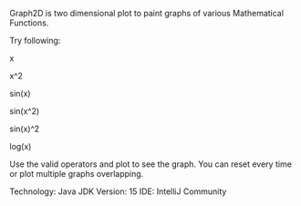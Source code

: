 Graph2D is two dimensional plot to paint graphs of various Mathematical Functions.

Try following:

x

x^2

sin(x)

sin(x^2)

sin(x)^2

log(x)

Use the valid operators and plot to see the graph. You can reset every time or plot multiple graphs overlapping.


Technology: Java
JDK Version: 15
IDE: IntelliJ Community
